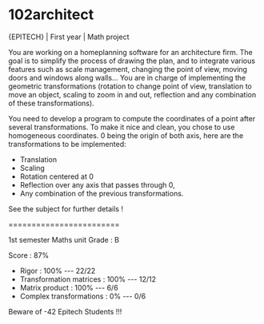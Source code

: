 # 102architect

{EPITECH} | First year | Math project 

You are working on a homeplanning software for an architecture firm.
The goal is to simplify the process of drawing the plan, and to integrate various features such as scale management, 
changing the point of view, moving doors and windows along walls...
You are in charge of implementing the geometric transformations (rotation to change point of view,
translation to move an object, scaling to zoom in and out, reflection and any combination of these transformations).

You need to develop a program to compute the coordinates of a point after several transformations.
To make it nice and clean, you chose to use homogeneous coordinates.
0 being the origin of both axis, here are the transformations to be implemented:

- Translation
- Scaling
- Rotation centered at 0
- Reflection over any axis that passes through 0,
- Any combination of the previous transformations.

See the subject for further details !

========================

1st semester Maths unit
Grade : B

Score : 87%
  - Rigor : 100% --- 22/22
  - Transformation matrices : 100% --- 12/12
  - Matrix product : 100% --- 6/6
  - Complex transformations : 0% --- 0/6

Beware of -42 Epitech Students !!!
